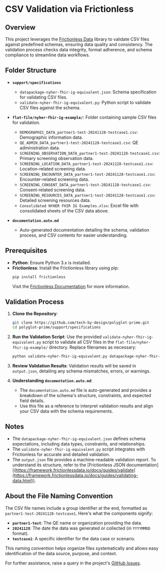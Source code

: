 
# CSV Validation via Frictionless

## Overview

This project leverages the [Frictionless Data](https://frictionlessdata.io/) library to validate CSV files against predefined schemas, ensuring data quality and consistency. The validation process checks data integrity, format adherence, and schema compliance to streamline data workflows.

## Folder Structure

- **`support/specifications`**
  - `datapackage-nyher-fhir-ig-equivalent.json`: Schema specification for validating CSV files.
  - `validate-nyher-fhir-ig-equivalent.py`: Python script to validate CSV files against the schema.
- **`flat-file/nyher-fhir-ig-example/`**: Folder containing sample CSV files for validation.
  - `DEMOGRAPHIC_DATA_partner1-test-20241128-testcase1.csv`: Demographic information data.
  - `QE_ADMIN_DATA_partner1-test-20241128-testcase1.csv`: QE administration data.
  - `SCREENING_OBSERVATION_DATA_partner1-test-20241128-testcase1.csv`: Primary screening observation data.
  - `SCREENING_LOCATION_DATA_partner1-test-20241128-testcase1.csv`: Location-related screening data.
  - `SCREENING_ENCOUNTER_DATA_partner1-test-20241128-testcase1.csv`: Encounter-related screening data.
  - `SCREENING_CONSENT_DATA_partner1-test-20241128-testcase1.csv`: Consent-related screening data.
  - `SCREENING_RESOURCES_DATA_partner1-test-20241128-testcase1.csv`: Detailed screening resources data.
  - `Consolidated NYHER FHIR IG Examples.xlsx`: Excel file with consolidated sheets of the CSV data above.

- **`documentation.auto.md`**
  - Auto-generated documentation detailing the schema, validation process, and CSV contents for easier understanding.

## Prerequisites

- **Python**: Ensure Python 3.x is installed.
- **Frictionless**: Install the Frictionless library using pip:
  ```bash
  pip install frictionless
  ```
  Visit the [Frictionless Documentation](https://framework.frictionlessdata.io/docs/getting-started.html) for more information.

## Validation Process

1. **Clone the Repository**:
   ```bash
   git clone https://github.com/tech-by-design/polyglot-prime.git
   cd polyglot-prime/support/specifications
   ```

2. **Run the Validation Script**:
   Use the provided `validate-nyher-fhir-ig-equivalent.py` script to validate all CSV files in the `flat-file/nyher-fhir-ig-example/` directory. Replace filenames as necessary:
   ```bash
   python validate-nyher-fhir-ig-equivalent.py datapackage-nyher-fhir-ig-equivalent.json flat-file/nyher-fhir-ig-example/QE_ADMIN_DATA_partner1-test-20241128-testcase1.csv flat-file/nyher-fhir-ig-example/SCREENING_OBSERVATION_DATA_partner1-test-20241128-testcase1.csv flat-file/nyher-fhir-ig-example/SCREENING_LOCATION_DATA_partner1-test-20241128-testcase1.csv flat-file/nyher-fhir-ig-example/SCREENING_ENCOUNTER_DATA_partner1-test-20241128-testcase1.csv flat-file/nyher-fhir-ig-example/SCREENING_CONSENT_DATA_partner1-test-20241128-testcase1.csv flat-file/nyher-fhir-ig-example/SCREENING_RESOURCES_DATA_partner1-test-20241128-testcase1.csv flat-file/nyher-fhir-ig-example/DEMOGRAPHIC_DATA_partner1-test-20241128-testcase1.csv output.json
   ```

3. **Review Validation Results**:
   Validation results will be saved in `output.json`, detailing any schema mismatches, errors, or warnings.

4. **Understanding `documentation.auto.md`**:
   - The `documentation.auto.md` file is auto-generated and provides a breakdown of the schema's structure, constraints, and expected field details.
   - Use this file as a reference to interpret validation results and align your CSV data with the schema requirements.

## Notes

- The `datapackage-nyher-fhir-ig-equivalent.json` defines schema expectations, including data types, constraints, and relationships.
- The `validate-nyher-fhir-ig-equivalent.py` script integrates with Frictionless for accurate and detailed validation.
- The `output.json` file provides a machine-readable validation report. To understand its structure, refer to the [Frictionless JSON documentation][(https://framework.frictionlessdata.io/docs/guides/validate](https://framework.frictionlessdata.io/docs/guides/validating-data.html)).

## About the File Naming Convention

The CSV file names include a group identifier at the end, formatted as `partner1-test-20241128-testcase1`. Here's what the components signify:

- **`partner1-test`**: The QE name or organization providing the data.
- **`20241128`**: The date the data was generated or collected (in `YYYYMMDD` format).
- **`testcase1`**: A specific identifier for the data case or scenario.

This naming convention helps organize files systematically and allows easy identification of the data source, purpose, and context.

For further assistance, raise a query in the project's [GitHub Issues](https://github.com/tech-by-design/polyglot-prime/issues).
